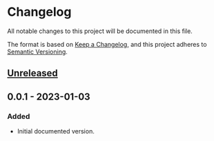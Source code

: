 # Changelog
All notable changes to this project will be documented in this file.

The format is based on [Keep a Changelog](https://keepachangelog.com/en/1.0.0/),
and this project adheres to [Semantic Versioning](https://semver.org/spec/v2.0.0.html).

## [Unreleased]

## 0.0.1 - 2023-01-03
### Added
- Initial documented version.

[Unreleased]: https://github.com/ActiveEngagement/theguru/compare/v0.0.1...HEAD
